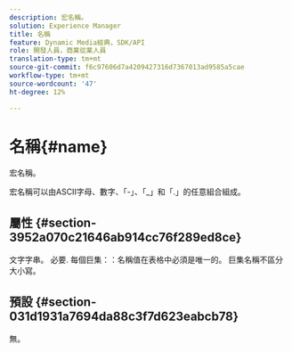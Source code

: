 ```yaml
---
description: 宏名稱。
solution: Experience Manager
title: 名稱
feature: Dynamic Media經典，SDK/API
role: 開發人員，商業從業人員
translation-type: tm+mt
source-git-commit: f6c97606d7a4209427316d7367013ad9585a5cae
workflow-type: tm+mt
source-wordcount: '47'
ht-degree: 12%

---
```



# 名稱{#name}

宏名稱。

宏名稱可以由ASCII字母、數字、「-」、「_」和「.」的任意組合組成。

## 屬性 {#section-3952a070c21646ab914cc76f289ed8ce}

文字字串。 必要. 每個巨集：：名稱值在表格中必須是唯一的。 巨集名稱不區分大小寫。

## 預設 {#section-031d1931a7694da88c3f7d623eabcb78}

無。
